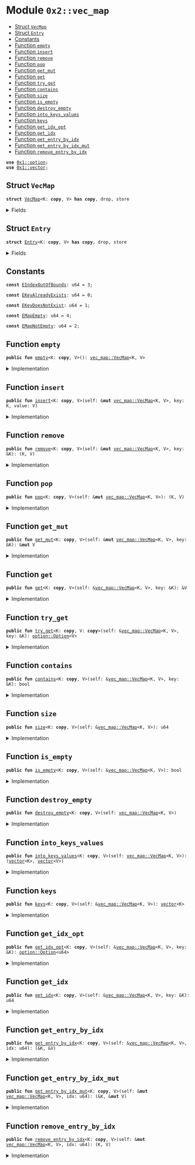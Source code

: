 
<a name="0x2_vec_map"></a>

# Module `0x2::vec_map`



-  [Struct `VecMap`](#0x2_vec_map_VecMap)
-  [Struct `Entry`](#0x2_vec_map_Entry)
-  [Constants](#@Constants_0)
-  [Function `empty`](#0x2_vec_map_empty)
-  [Function `insert`](#0x2_vec_map_insert)
-  [Function `remove`](#0x2_vec_map_remove)
-  [Function `pop`](#0x2_vec_map_pop)
-  [Function `get_mut`](#0x2_vec_map_get_mut)
-  [Function `get`](#0x2_vec_map_get)
-  [Function `try_get`](#0x2_vec_map_try_get)
-  [Function `contains`](#0x2_vec_map_contains)
-  [Function `size`](#0x2_vec_map_size)
-  [Function `is_empty`](#0x2_vec_map_is_empty)
-  [Function `destroy_empty`](#0x2_vec_map_destroy_empty)
-  [Function `into_keys_values`](#0x2_vec_map_into_keys_values)
-  [Function `keys`](#0x2_vec_map_keys)
-  [Function `get_idx_opt`](#0x2_vec_map_get_idx_opt)
-  [Function `get_idx`](#0x2_vec_map_get_idx)
-  [Function `get_entry_by_idx`](#0x2_vec_map_get_entry_by_idx)
-  [Function `get_entry_by_idx_mut`](#0x2_vec_map_get_entry_by_idx_mut)
-  [Function `remove_entry_by_idx`](#0x2_vec_map_remove_entry_by_idx)


<pre><code><b>use</b> <a href="../../dependencies/move-stdlib/option.md#0x1_option">0x1::option</a>;
<b>use</b> <a href="../../dependencies/move-stdlib/vector.md#0x1_vector">0x1::vector</a>;
</code></pre>



<a name="0x2_vec_map_VecMap"></a>

## Struct `VecMap`



<pre><code><b>struct</b> <a href="../../dependencies/sui-framework/vec_map.md#0x2_vec_map_VecMap">VecMap</a>&lt;K: <b>copy</b>, V&gt; <b>has</b> <b>copy</b>, drop, store
</code></pre>



<details>
<summary>Fields</summary>


<dl>
<dt>
<code>contents: <a href="../../dependencies/move-stdlib/vector.md#0x1_vector">vector</a>&lt;<a href="../../dependencies/sui-framework/vec_map.md#0x2_vec_map_Entry">vec_map::Entry</a>&lt;K, V&gt;&gt;</code>
</dt>
<dd>

</dd>
</dl>


</details>

<a name="0x2_vec_map_Entry"></a>

## Struct `Entry`



<pre><code><b>struct</b> <a href="../../dependencies/sui-framework/vec_map.md#0x2_vec_map_Entry">Entry</a>&lt;K: <b>copy</b>, V&gt; <b>has</b> <b>copy</b>, drop, store
</code></pre>



<details>
<summary>Fields</summary>


<dl>
<dt>
<code>key: K</code>
</dt>
<dd>

</dd>
<dt>
<code>value: V</code>
</dt>
<dd>

</dd>
</dl>


</details>

<a name="@Constants_0"></a>

## Constants


<a name="0x2_vec_map_EIndexOutOfBounds"></a>



<pre><code><b>const</b> <a href="../../dependencies/sui-framework/vec_map.md#0x2_vec_map_EIndexOutOfBounds">EIndexOutOfBounds</a>: u64 = 3;
</code></pre>



<a name="0x2_vec_map_EKeyAlreadyExists"></a>



<pre><code><b>const</b> <a href="../../dependencies/sui-framework/vec_map.md#0x2_vec_map_EKeyAlreadyExists">EKeyAlreadyExists</a>: u64 = 0;
</code></pre>



<a name="0x2_vec_map_EKeyDoesNotExist"></a>



<pre><code><b>const</b> <a href="../../dependencies/sui-framework/vec_map.md#0x2_vec_map_EKeyDoesNotExist">EKeyDoesNotExist</a>: u64 = 1;
</code></pre>



<a name="0x2_vec_map_EMapEmpty"></a>



<pre><code><b>const</b> <a href="../../dependencies/sui-framework/vec_map.md#0x2_vec_map_EMapEmpty">EMapEmpty</a>: u64 = 4;
</code></pre>



<a name="0x2_vec_map_EMapNotEmpty"></a>



<pre><code><b>const</b> <a href="../../dependencies/sui-framework/vec_map.md#0x2_vec_map_EMapNotEmpty">EMapNotEmpty</a>: u64 = 2;
</code></pre>



<a name="0x2_vec_map_empty"></a>

## Function `empty`



<pre><code><b>public</b> <b>fun</b> <a href="../../dependencies/sui-framework/vec_map.md#0x2_vec_map_empty">empty</a>&lt;K: <b>copy</b>, V&gt;(): <a href="../../dependencies/sui-framework/vec_map.md#0x2_vec_map_VecMap">vec_map::VecMap</a>&lt;K, V&gt;
</code></pre>



<details>
<summary>Implementation</summary>


<pre><code><b>public</b> <b>fun</b> <a href="../../dependencies/sui-framework/vec_map.md#0x2_vec_map_empty">empty</a>&lt;K: <b>copy</b>, V&gt;(): <a href="../../dependencies/sui-framework/vec_map.md#0x2_vec_map_VecMap">VecMap</a>&lt;K,V&gt; {
    <a href="../../dependencies/sui-framework/vec_map.md#0x2_vec_map_VecMap">VecMap</a> { contents: <a href="../../dependencies/move-stdlib/vector.md#0x1_vector_empty">vector::empty</a>() }
}
</code></pre>



</details>

<a name="0x2_vec_map_insert"></a>

## Function `insert`



<pre><code><b>public</b> <b>fun</b> <a href="../../dependencies/sui-framework/vec_map.md#0x2_vec_map_insert">insert</a>&lt;K: <b>copy</b>, V&gt;(self: &<b>mut</b> <a href="../../dependencies/sui-framework/vec_map.md#0x2_vec_map_VecMap">vec_map::VecMap</a>&lt;K, V&gt;, key: K, value: V)
</code></pre>



<details>
<summary>Implementation</summary>


<pre><code><b>public</b> <b>fun</b> <a href="../../dependencies/sui-framework/vec_map.md#0x2_vec_map_insert">insert</a>&lt;K: <b>copy</b>, V&gt;(self: &<b>mut</b> <a href="../../dependencies/sui-framework/vec_map.md#0x2_vec_map_VecMap">VecMap</a>&lt;K,V&gt;, key: K, value: V) {
    <b>assert</b>!(!<a href="../../dependencies/sui-framework/vec_map.md#0x2_vec_map_contains">contains</a>(self, &key), <a href="../../dependencies/sui-framework/vec_map.md#0x2_vec_map_EKeyAlreadyExists">EKeyAlreadyExists</a>);
    <a href="../../dependencies/move-stdlib/vector.md#0x1_vector_push_back">vector::push_back</a>(&<b>mut</b> self.contents, <a href="../../dependencies/sui-framework/vec_map.md#0x2_vec_map_Entry">Entry</a> { key, value })
}
</code></pre>



</details>

<a name="0x2_vec_map_remove"></a>

## Function `remove`



<pre><code><b>public</b> <b>fun</b> <a href="../../dependencies/sui-framework/vec_map.md#0x2_vec_map_remove">remove</a>&lt;K: <b>copy</b>, V&gt;(self: &<b>mut</b> <a href="../../dependencies/sui-framework/vec_map.md#0x2_vec_map_VecMap">vec_map::VecMap</a>&lt;K, V&gt;, key: &K): (K, V)
</code></pre>



<details>
<summary>Implementation</summary>


<pre><code><b>public</b> <b>fun</b> <a href="../../dependencies/sui-framework/vec_map.md#0x2_vec_map_remove">remove</a>&lt;K: <b>copy</b>, V&gt;(self: &<b>mut</b> <a href="../../dependencies/sui-framework/vec_map.md#0x2_vec_map_VecMap">VecMap</a>&lt;K,V&gt;, key: &K): (K, V) {
    <b>let</b> idx = <a href="../../dependencies/sui-framework/vec_map.md#0x2_vec_map_get_idx">get_idx</a>(self, key);
    <b>let</b> <a href="../../dependencies/sui-framework/vec_map.md#0x2_vec_map_Entry">Entry</a> { key, value } = <a href="../../dependencies/move-stdlib/vector.md#0x1_vector_remove">vector::remove</a>(&<b>mut</b> self.contents, idx);
    (key, value)
}
</code></pre>



</details>

<a name="0x2_vec_map_pop"></a>

## Function `pop`



<pre><code><b>public</b> <b>fun</b> <a href="../../dependencies/sui-framework/vec_map.md#0x2_vec_map_pop">pop</a>&lt;K: <b>copy</b>, V&gt;(self: &<b>mut</b> <a href="../../dependencies/sui-framework/vec_map.md#0x2_vec_map_VecMap">vec_map::VecMap</a>&lt;K, V&gt;): (K, V)
</code></pre>



<details>
<summary>Implementation</summary>


<pre><code><b>public</b> <b>fun</b> <a href="../../dependencies/sui-framework/vec_map.md#0x2_vec_map_pop">pop</a>&lt;K: <b>copy</b>, V&gt;(self: &<b>mut</b> <a href="../../dependencies/sui-framework/vec_map.md#0x2_vec_map_VecMap">VecMap</a>&lt;K,V&gt;): (K, V) {
    <b>assert</b>!(!<a href="../../dependencies/move-stdlib/vector.md#0x1_vector_is_empty">vector::is_empty</a>(&self.contents), <a href="../../dependencies/sui-framework/vec_map.md#0x2_vec_map_EMapEmpty">EMapEmpty</a>);
    <b>let</b> <a href="../../dependencies/sui-framework/vec_map.md#0x2_vec_map_Entry">Entry</a> { key, value } = <a href="../../dependencies/move-stdlib/vector.md#0x1_vector_pop_back">vector::pop_back</a>(&<b>mut</b> self.contents);
    (key, value)
}
</code></pre>



</details>

<a name="0x2_vec_map_get_mut"></a>

## Function `get_mut`



<pre><code><b>public</b> <b>fun</b> <a href="../../dependencies/sui-framework/vec_map.md#0x2_vec_map_get_mut">get_mut</a>&lt;K: <b>copy</b>, V&gt;(self: &<b>mut</b> <a href="../../dependencies/sui-framework/vec_map.md#0x2_vec_map_VecMap">vec_map::VecMap</a>&lt;K, V&gt;, key: &K): &<b>mut</b> V
</code></pre>



<details>
<summary>Implementation</summary>


<pre><code><b>public</b> <b>fun</b> <a href="../../dependencies/sui-framework/vec_map.md#0x2_vec_map_get_mut">get_mut</a>&lt;K: <b>copy</b>, V&gt;(self: &<b>mut</b> <a href="../../dependencies/sui-framework/vec_map.md#0x2_vec_map_VecMap">VecMap</a>&lt;K,V&gt;, key: &K): &<b>mut</b> V {
    <b>let</b> idx = <a href="../../dependencies/sui-framework/vec_map.md#0x2_vec_map_get_idx">get_idx</a>(self, key);
    <b>let</b> entry = <a href="../../dependencies/move-stdlib/vector.md#0x1_vector_borrow_mut">vector::borrow_mut</a>(&<b>mut</b> self.contents, idx);
    &<b>mut</b> entry.value
}
</code></pre>



</details>

<a name="0x2_vec_map_get"></a>

## Function `get`



<pre><code><b>public</b> <b>fun</b> <a href="../../dependencies/sui-framework/vec_map.md#0x2_vec_map_get">get</a>&lt;K: <b>copy</b>, V&gt;(self: &<a href="../../dependencies/sui-framework/vec_map.md#0x2_vec_map_VecMap">vec_map::VecMap</a>&lt;K, V&gt;, key: &K): &V
</code></pre>



<details>
<summary>Implementation</summary>


<pre><code><b>public</b> <b>fun</b> <a href="../../dependencies/sui-framework/vec_map.md#0x2_vec_map_get">get</a>&lt;K: <b>copy</b>, V&gt;(self: &<a href="../../dependencies/sui-framework/vec_map.md#0x2_vec_map_VecMap">VecMap</a>&lt;K,V&gt;, key: &K): &V {
    <b>let</b> idx = <a href="../../dependencies/sui-framework/vec_map.md#0x2_vec_map_get_idx">get_idx</a>(self, key);
    <b>let</b> entry = <a href="../../dependencies/move-stdlib/vector.md#0x1_vector_borrow">vector::borrow</a>(&self.contents, idx);
    &entry.value
}
</code></pre>



</details>

<a name="0x2_vec_map_try_get"></a>

## Function `try_get`



<pre><code><b>public</b> <b>fun</b> <a href="../../dependencies/sui-framework/vec_map.md#0x2_vec_map_try_get">try_get</a>&lt;K: <b>copy</b>, V: <b>copy</b>&gt;(self: &<a href="../../dependencies/sui-framework/vec_map.md#0x2_vec_map_VecMap">vec_map::VecMap</a>&lt;K, V&gt;, key: &K): <a href="../../dependencies/move-stdlib/option.md#0x1_option_Option">option::Option</a>&lt;V&gt;
</code></pre>



<details>
<summary>Implementation</summary>


<pre><code><b>public</b> <b>fun</b> <a href="../../dependencies/sui-framework/vec_map.md#0x2_vec_map_try_get">try_get</a>&lt;K: <b>copy</b>, V: <b>copy</b>&gt;(self: &<a href="../../dependencies/sui-framework/vec_map.md#0x2_vec_map_VecMap">VecMap</a>&lt;K,V&gt;, key: &K): Option&lt;V&gt; {
    <b>if</b> (<a href="../../dependencies/sui-framework/vec_map.md#0x2_vec_map_contains">contains</a>(self, key)) {
        <a href="../../dependencies/move-stdlib/option.md#0x1_option_some">option::some</a>(*<a href="../../dependencies/sui-framework/vec_map.md#0x2_vec_map_get">get</a>(self, key))
    } <b>else</b> {
        <a href="../../dependencies/move-stdlib/option.md#0x1_option_none">option::none</a>()
    }
}
</code></pre>



</details>

<a name="0x2_vec_map_contains"></a>

## Function `contains`



<pre><code><b>public</b> <b>fun</b> <a href="../../dependencies/sui-framework/vec_map.md#0x2_vec_map_contains">contains</a>&lt;K: <b>copy</b>, V&gt;(self: &<a href="../../dependencies/sui-framework/vec_map.md#0x2_vec_map_VecMap">vec_map::VecMap</a>&lt;K, V&gt;, key: &K): bool
</code></pre>



<details>
<summary>Implementation</summary>


<pre><code><b>public</b> <b>fun</b> <a href="../../dependencies/sui-framework/vec_map.md#0x2_vec_map_contains">contains</a>&lt;K: <b>copy</b>, V&gt;(self: &<a href="../../dependencies/sui-framework/vec_map.md#0x2_vec_map_VecMap">VecMap</a>&lt;K, V&gt;, key: &K): bool {
    <a href="../../dependencies/move-stdlib/option.md#0x1_option_is_some">option::is_some</a>(&<a href="../../dependencies/sui-framework/vec_map.md#0x2_vec_map_get_idx_opt">get_idx_opt</a>(self, key))
}
</code></pre>



</details>

<a name="0x2_vec_map_size"></a>

## Function `size`



<pre><code><b>public</b> <b>fun</b> <a href="../../dependencies/sui-framework/vec_map.md#0x2_vec_map_size">size</a>&lt;K: <b>copy</b>, V&gt;(self: &<a href="../../dependencies/sui-framework/vec_map.md#0x2_vec_map_VecMap">vec_map::VecMap</a>&lt;K, V&gt;): u64
</code></pre>



<details>
<summary>Implementation</summary>


<pre><code><b>public</b> <b>fun</b> <a href="../../dependencies/sui-framework/vec_map.md#0x2_vec_map_size">size</a>&lt;K: <b>copy</b>, V&gt;(self: &<a href="../../dependencies/sui-framework/vec_map.md#0x2_vec_map_VecMap">VecMap</a>&lt;K,V&gt;): u64 {
    <a href="../../dependencies/move-stdlib/vector.md#0x1_vector_length">vector::length</a>(&self.contents)
}
</code></pre>



</details>

<a name="0x2_vec_map_is_empty"></a>

## Function `is_empty`



<pre><code><b>public</b> <b>fun</b> <a href="../../dependencies/sui-framework/vec_map.md#0x2_vec_map_is_empty">is_empty</a>&lt;K: <b>copy</b>, V&gt;(self: &<a href="../../dependencies/sui-framework/vec_map.md#0x2_vec_map_VecMap">vec_map::VecMap</a>&lt;K, V&gt;): bool
</code></pre>



<details>
<summary>Implementation</summary>


<pre><code><b>public</b> <b>fun</b> <a href="../../dependencies/sui-framework/vec_map.md#0x2_vec_map_is_empty">is_empty</a>&lt;K: <b>copy</b>, V&gt;(self: &<a href="../../dependencies/sui-framework/vec_map.md#0x2_vec_map_VecMap">VecMap</a>&lt;K,V&gt;): bool {
    <a href="../../dependencies/sui-framework/vec_map.md#0x2_vec_map_size">size</a>(self) == 0
}
</code></pre>



</details>

<a name="0x2_vec_map_destroy_empty"></a>

## Function `destroy_empty`



<pre><code><b>public</b> <b>fun</b> <a href="../../dependencies/sui-framework/vec_map.md#0x2_vec_map_destroy_empty">destroy_empty</a>&lt;K: <b>copy</b>, V&gt;(self: <a href="../../dependencies/sui-framework/vec_map.md#0x2_vec_map_VecMap">vec_map::VecMap</a>&lt;K, V&gt;)
</code></pre>



<details>
<summary>Implementation</summary>


<pre><code><b>public</b> <b>fun</b> <a href="../../dependencies/sui-framework/vec_map.md#0x2_vec_map_destroy_empty">destroy_empty</a>&lt;K: <b>copy</b>, V&gt;(self: <a href="../../dependencies/sui-framework/vec_map.md#0x2_vec_map_VecMap">VecMap</a>&lt;K, V&gt;) {
    <b>let</b> <a href="../../dependencies/sui-framework/vec_map.md#0x2_vec_map_VecMap">VecMap</a> { contents } = self;
    <b>assert</b>!(<a href="../../dependencies/move-stdlib/vector.md#0x1_vector_is_empty">vector::is_empty</a>(&contents), <a href="../../dependencies/sui-framework/vec_map.md#0x2_vec_map_EMapNotEmpty">EMapNotEmpty</a>);
    <a href="../../dependencies/move-stdlib/vector.md#0x1_vector_destroy_empty">vector::destroy_empty</a>(contents)
}
</code></pre>



</details>

<a name="0x2_vec_map_into_keys_values"></a>

## Function `into_keys_values`



<pre><code><b>public</b> <b>fun</b> <a href="../../dependencies/sui-framework/vec_map.md#0x2_vec_map_into_keys_values">into_keys_values</a>&lt;K: <b>copy</b>, V&gt;(self: <a href="../../dependencies/sui-framework/vec_map.md#0x2_vec_map_VecMap">vec_map::VecMap</a>&lt;K, V&gt;): (<a href="../../dependencies/move-stdlib/vector.md#0x1_vector">vector</a>&lt;K&gt;, <a href="../../dependencies/move-stdlib/vector.md#0x1_vector">vector</a>&lt;V&gt;)
</code></pre>



<details>
<summary>Implementation</summary>


<pre><code><b>public</b> <b>fun</b> <a href="../../dependencies/sui-framework/vec_map.md#0x2_vec_map_into_keys_values">into_keys_values</a>&lt;K: <b>copy</b>, V&gt;(self: <a href="../../dependencies/sui-framework/vec_map.md#0x2_vec_map_VecMap">VecMap</a>&lt;K, V&gt;): (<a href="../../dependencies/move-stdlib/vector.md#0x1_vector">vector</a>&lt;K&gt;, <a href="../../dependencies/move-stdlib/vector.md#0x1_vector">vector</a>&lt;V&gt;) {
    <b>let</b> <a href="../../dependencies/sui-framework/vec_map.md#0x2_vec_map_VecMap">VecMap</a> { contents } = self;
    // reverse the <a href="../../dependencies/move-stdlib/vector.md#0x1_vector">vector</a> so the output keys and values will appear in insertion order
    <a href="../../dependencies/move-stdlib/vector.md#0x1_vector_reverse">vector::reverse</a>(&<b>mut</b> contents);
    <b>let</b> i = 0;
    <b>let</b> n = <a href="../../dependencies/move-stdlib/vector.md#0x1_vector_length">vector::length</a>(&contents);
    <b>let</b> keys = <a href="../../dependencies/move-stdlib/vector.md#0x1_vector_empty">vector::empty</a>();
    <b>let</b> values = <a href="../../dependencies/move-stdlib/vector.md#0x1_vector_empty">vector::empty</a>();
    <b>while</b> (i &lt; n) {
        <b>let</b> <a href="../../dependencies/sui-framework/vec_map.md#0x2_vec_map_Entry">Entry</a> { key, value } = <a href="../../dependencies/move-stdlib/vector.md#0x1_vector_pop_back">vector::pop_back</a>(&<b>mut</b> contents);
        <a href="../../dependencies/move-stdlib/vector.md#0x1_vector_push_back">vector::push_back</a>(&<b>mut</b> keys, key);
        <a href="../../dependencies/move-stdlib/vector.md#0x1_vector_push_back">vector::push_back</a>(&<b>mut</b> values, value);
        i = i + 1;
    };
    <a href="../../dependencies/move-stdlib/vector.md#0x1_vector_destroy_empty">vector::destroy_empty</a>(contents);
    (keys, values)
}
</code></pre>



</details>

<a name="0x2_vec_map_keys"></a>

## Function `keys`



<pre><code><b>public</b> <b>fun</b> <a href="../../dependencies/sui-framework/vec_map.md#0x2_vec_map_keys">keys</a>&lt;K: <b>copy</b>, V&gt;(self: &<a href="../../dependencies/sui-framework/vec_map.md#0x2_vec_map_VecMap">vec_map::VecMap</a>&lt;K, V&gt;): <a href="../../dependencies/move-stdlib/vector.md#0x1_vector">vector</a>&lt;K&gt;
</code></pre>



<details>
<summary>Implementation</summary>


<pre><code><b>public</b> <b>fun</b> <a href="../../dependencies/sui-framework/vec_map.md#0x2_vec_map_keys">keys</a>&lt;K: <b>copy</b>, V&gt;(self: &<a href="../../dependencies/sui-framework/vec_map.md#0x2_vec_map_VecMap">VecMap</a>&lt;K, V&gt;): <a href="../../dependencies/move-stdlib/vector.md#0x1_vector">vector</a>&lt;K&gt; {
    <b>let</b> i = 0;
    <b>let</b> n = <a href="../../dependencies/move-stdlib/vector.md#0x1_vector_length">vector::length</a>(&self.contents);
    <b>let</b> keys = <a href="../../dependencies/move-stdlib/vector.md#0x1_vector_empty">vector::empty</a>();
    <b>while</b> (i &lt; n) {
        <b>let</b> entry = <a href="../../dependencies/move-stdlib/vector.md#0x1_vector_borrow">vector::borrow</a>(&self.contents, i);
        <a href="../../dependencies/move-stdlib/vector.md#0x1_vector_push_back">vector::push_back</a>(&<b>mut</b> keys, entry.key);
        i = i + 1;
    };
    keys
}
</code></pre>



</details>

<a name="0x2_vec_map_get_idx_opt"></a>

## Function `get_idx_opt`



<pre><code><b>public</b> <b>fun</b> <a href="../../dependencies/sui-framework/vec_map.md#0x2_vec_map_get_idx_opt">get_idx_opt</a>&lt;K: <b>copy</b>, V&gt;(self: &<a href="../../dependencies/sui-framework/vec_map.md#0x2_vec_map_VecMap">vec_map::VecMap</a>&lt;K, V&gt;, key: &K): <a href="../../dependencies/move-stdlib/option.md#0x1_option_Option">option::Option</a>&lt;u64&gt;
</code></pre>



<details>
<summary>Implementation</summary>


<pre><code><b>public</b> <b>fun</b> <a href="../../dependencies/sui-framework/vec_map.md#0x2_vec_map_get_idx_opt">get_idx_opt</a>&lt;K: <b>copy</b>, V&gt;(self: &<a href="../../dependencies/sui-framework/vec_map.md#0x2_vec_map_VecMap">VecMap</a>&lt;K,V&gt;, key: &K): Option&lt;u64&gt; {
    <b>let</b> i = 0;
    <b>let</b> n = <a href="../../dependencies/sui-framework/vec_map.md#0x2_vec_map_size">size</a>(self);
    <b>while</b> (i &lt; n) {
        <b>if</b> (&<a href="../../dependencies/move-stdlib/vector.md#0x1_vector_borrow">vector::borrow</a>(&self.contents, i).key == key) {
            <b>return</b> <a href="../../dependencies/move-stdlib/option.md#0x1_option_some">option::some</a>(i)
        };
        i = i + 1;
    };
    <a href="../../dependencies/move-stdlib/option.md#0x1_option_none">option::none</a>()
}
</code></pre>



</details>

<a name="0x2_vec_map_get_idx"></a>

## Function `get_idx`



<pre><code><b>public</b> <b>fun</b> <a href="../../dependencies/sui-framework/vec_map.md#0x2_vec_map_get_idx">get_idx</a>&lt;K: <b>copy</b>, V&gt;(self: &<a href="../../dependencies/sui-framework/vec_map.md#0x2_vec_map_VecMap">vec_map::VecMap</a>&lt;K, V&gt;, key: &K): u64
</code></pre>



<details>
<summary>Implementation</summary>


<pre><code><b>public</b> <b>fun</b> <a href="../../dependencies/sui-framework/vec_map.md#0x2_vec_map_get_idx">get_idx</a>&lt;K: <b>copy</b>, V&gt;(self: &<a href="../../dependencies/sui-framework/vec_map.md#0x2_vec_map_VecMap">VecMap</a>&lt;K,V&gt;, key: &K): u64 {
    <b>let</b> idx_opt = <a href="../../dependencies/sui-framework/vec_map.md#0x2_vec_map_get_idx_opt">get_idx_opt</a>(self, key);
    <b>assert</b>!(<a href="../../dependencies/move-stdlib/option.md#0x1_option_is_some">option::is_some</a>(&idx_opt), <a href="../../dependencies/sui-framework/vec_map.md#0x2_vec_map_EKeyDoesNotExist">EKeyDoesNotExist</a>);
    <a href="../../dependencies/move-stdlib/option.md#0x1_option_destroy_some">option::destroy_some</a>(idx_opt)
}
</code></pre>



</details>

<a name="0x2_vec_map_get_entry_by_idx"></a>

## Function `get_entry_by_idx`



<pre><code><b>public</b> <b>fun</b> <a href="../../dependencies/sui-framework/vec_map.md#0x2_vec_map_get_entry_by_idx">get_entry_by_idx</a>&lt;K: <b>copy</b>, V&gt;(self: &<a href="../../dependencies/sui-framework/vec_map.md#0x2_vec_map_VecMap">vec_map::VecMap</a>&lt;K, V&gt;, idx: u64): (&K, &V)
</code></pre>



<details>
<summary>Implementation</summary>


<pre><code><b>public</b> <b>fun</b> <a href="../../dependencies/sui-framework/vec_map.md#0x2_vec_map_get_entry_by_idx">get_entry_by_idx</a>&lt;K: <b>copy</b>, V&gt;(self: &<a href="../../dependencies/sui-framework/vec_map.md#0x2_vec_map_VecMap">VecMap</a>&lt;K, V&gt;, idx: u64): (&K, &V) {
    <b>assert</b>!(idx &lt; <a href="../../dependencies/sui-framework/vec_map.md#0x2_vec_map_size">size</a>(self), <a href="../../dependencies/sui-framework/vec_map.md#0x2_vec_map_EIndexOutOfBounds">EIndexOutOfBounds</a>);
    <b>let</b> entry = <a href="../../dependencies/move-stdlib/vector.md#0x1_vector_borrow">vector::borrow</a>(&self.contents, idx);
    (&entry.key, &entry.value)
}
</code></pre>



</details>

<a name="0x2_vec_map_get_entry_by_idx_mut"></a>

## Function `get_entry_by_idx_mut`



<pre><code><b>public</b> <b>fun</b> <a href="../../dependencies/sui-framework/vec_map.md#0x2_vec_map_get_entry_by_idx_mut">get_entry_by_idx_mut</a>&lt;K: <b>copy</b>, V&gt;(self: &<b>mut</b> <a href="../../dependencies/sui-framework/vec_map.md#0x2_vec_map_VecMap">vec_map::VecMap</a>&lt;K, V&gt;, idx: u64): (&K, &<b>mut</b> V)
</code></pre>



<details>
<summary>Implementation</summary>


<pre><code><b>public</b> <b>fun</b> <a href="../../dependencies/sui-framework/vec_map.md#0x2_vec_map_get_entry_by_idx_mut">get_entry_by_idx_mut</a>&lt;K: <b>copy</b>, V&gt;(self: &<b>mut</b> <a href="../../dependencies/sui-framework/vec_map.md#0x2_vec_map_VecMap">VecMap</a>&lt;K, V&gt;, idx: u64): (&K, &<b>mut</b> V) {
    <b>assert</b>!(idx &lt; <a href="../../dependencies/sui-framework/vec_map.md#0x2_vec_map_size">size</a>(self), <a href="../../dependencies/sui-framework/vec_map.md#0x2_vec_map_EIndexOutOfBounds">EIndexOutOfBounds</a>);
    <b>let</b> entry = <a href="../../dependencies/move-stdlib/vector.md#0x1_vector_borrow_mut">vector::borrow_mut</a>(&<b>mut</b> self.contents, idx);
    (&entry.key, &<b>mut</b> entry.value)
}
</code></pre>



</details>

<a name="0x2_vec_map_remove_entry_by_idx"></a>

## Function `remove_entry_by_idx`



<pre><code><b>public</b> <b>fun</b> <a href="../../dependencies/sui-framework/vec_map.md#0x2_vec_map_remove_entry_by_idx">remove_entry_by_idx</a>&lt;K: <b>copy</b>, V&gt;(self: &<b>mut</b> <a href="../../dependencies/sui-framework/vec_map.md#0x2_vec_map_VecMap">vec_map::VecMap</a>&lt;K, V&gt;, idx: u64): (K, V)
</code></pre>



<details>
<summary>Implementation</summary>


<pre><code><b>public</b> <b>fun</b> <a href="../../dependencies/sui-framework/vec_map.md#0x2_vec_map_remove_entry_by_idx">remove_entry_by_idx</a>&lt;K: <b>copy</b>, V&gt;(self: &<b>mut</b> <a href="../../dependencies/sui-framework/vec_map.md#0x2_vec_map_VecMap">VecMap</a>&lt;K, V&gt;, idx: u64): (K, V) {
    <b>assert</b>!(idx &lt; <a href="../../dependencies/sui-framework/vec_map.md#0x2_vec_map_size">size</a>(self), <a href="../../dependencies/sui-framework/vec_map.md#0x2_vec_map_EIndexOutOfBounds">EIndexOutOfBounds</a>);
    <b>let</b> <a href="../../dependencies/sui-framework/vec_map.md#0x2_vec_map_Entry">Entry</a> { key, value } = <a href="../../dependencies/move-stdlib/vector.md#0x1_vector_remove">vector::remove</a>(&<b>mut</b> self.contents, idx);
    (key, value)
}
</code></pre>



</details>

